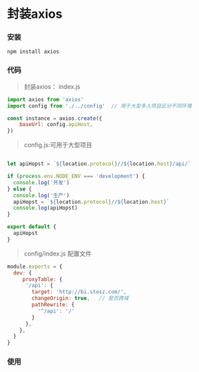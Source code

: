 # 封装axios

### 安装

`npm install axios`

### 代码

> 封装axios： index.js

```js
import axios from 'axios'
import config from './../config'  // 用于大型多人项目区分不同环境

const instance = axios.create({
    baseUrl: config.apiHost,
})
```

> config.js:可用于大型项目

```js

let apiHopst = `${location.protocol}//${location.host}/api/`

if (process.env.NODE_ENV === 'development') {
  console.log('开发')
} else {
  console.log('生产')
  apiHopst = `${location.protocol}//${location.host}`
  console.log(apiHopst)
}

export default {
  apiHopst
}
```

> config/index.js 配置文件

```js
module.exports = {
  dev: {
     proxyTable: {
      '/api': {
        target: 'http://bi.stosz.com/',
        changeOrigin: true,   // 是否跨域
        pathRewrite: {
          '^/api': '/'
        }
      },
    },
  }
}
```

###  使用

